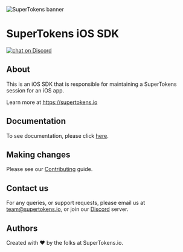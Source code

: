 
![SuperTokens banner](https://raw.githubusercontent.com/supertokens/supertokens-logo/master/images/Artboard%20%E2%80%93%2027%402x.png)

# SuperTokens iOS SDK

<a href="https://supertokens.io/discord">
<img src="https://img.shields.io/discord/603466164219281420.svg?logo=discord"
    alt="chat on Discord"></a>
    
## About
This is an iOS SDK that is responsible for maintaining a SuperTokens session for an iOS app.

Learn more at https://supertokens.io

## Documentation
To see documentation, please click [here](https://supertokens.io/docs/android/installation).

## Making changes
Please see our [Contributing](https://github.com/supertokens/supertokens-ios/blob/master/CONTRIBUTING.md) guide.

## Contact us
For any queries, or support requests, please email us at team@supertokens.io, or join our [Discord](supertokens.io/discord) server.

## Authors
Created with :heart: by the folks at SuperTokens.io.
